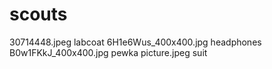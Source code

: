 # scouts

30714448.jpeg labcoat
6H1e6Wus_400x400.jpg headphones
B0w1FKkJ_400x400.jpg pewka
picture.jpeg suit
